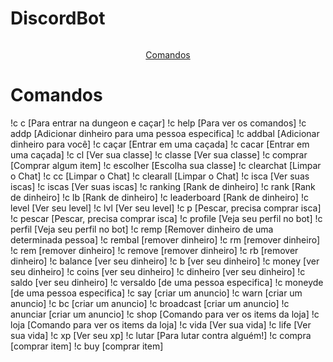 # DiscordBot


<img scr="https://imgur.com/6r9d4Oe">

<p align="center">
  <a href="#Comandos">Comandos</a>  
</p>

# Comandos

!c c [Para entrar na dungeon e caçar]
!c help [Para ver os comandos]
!c addp [Adicionar dinheiro para uma pessoa especifica]
!c addbal [Adicionar dinheiro para você]
!c caçar [Entrar em uma caçada]
!c cacar [Entrar em uma caçada]
!c cl [Ver sua classe]
!c classe [Ver sua classe]
!c comprar [Comprar algum item]
!c escolher [Escolha sua classe]
!c clearchat [Limpar o Chat]
!c cc [Limpar o Chat]
!c clearall [Limpar o Chat]
!c isca [Ver suas iscas]
!c iscas [Ver suas iscas]
!c ranking [Rank de dinheiro]
!c rank [Rank de dinheiro]
!c lb [Rank de dinheiro]
!c leaderboard [Rank de dinheiro]
!c level [Ver seu level]
!c lvl [Ver seu level]
!c p [Pescar, precisa comprar isca]
!c pescar [Pescar, precisa comprar isca]
!c profile [Veja seu perfil no bot]
!c perfil [Veja seu perfil no bot]
!c remp [Remover dinheiro de uma determinada pessoa]
!c rembal [remover dinheiro]
!c rm [remover dinheiro]
!c rem [remover dinheiro]
!c remove [remover dinheiro]
!c rb [remover dinheiro]
!c balance [ver seu dinheiro]
!c b [ver seu dinheiro]
!c money [ver seu dinheiro]
!c coins [ver seu dinheiro]
!c dinheiro [ver seu dinheiro]
!c saldo [ver seu dinheiro]
!c versaldo [de uma pessoa especifica]
!c moneyde [de uma pessoa especifica]
!c say [criar um anuncio]
!c warn [criar um anuncio]
!c bc [criar um anuncio]
!c broadcast [criar um anuncio]
!c anunciar [criar um anuncio]
!c shop [Comando para ver os items da loja]
!c loja [Comando para ver os items da loja]
!c vida [Ver sua vida]
!c life [Ver sua vida]
!c xp [Ver seu xp]
!c lutar [Para lutar contra alguém!]
!c compra [comprar item]
!c buy [comprar item]
